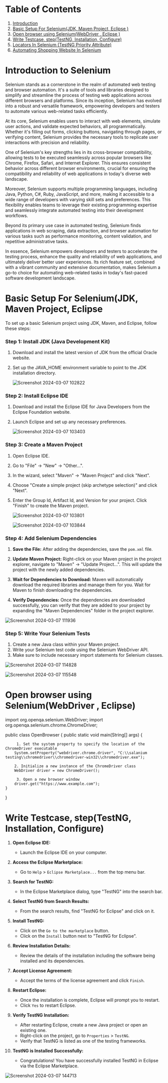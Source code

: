 
# Table of Contents

1. [Introduction](#introduction)
2. [Basic Setup For Selenium(JDK, Maven Project, Eclipse )](#Basic-Setup-For-Selenium)
3. [Open browser using Selenium(WebDriver , Eclipse )](#Open-browser-using-Selenium)
4. [Write Testcase, step(TestNG, Installation, Configure)](#Write-Testcase-step)
5. [Locators In Selenium (TestNG Priority Attribute)](#Locators-In-Selenium)
6. [Automating Shopping Website  In Selenium ](#Automating-Facebook-In-Selenium) 

# Introduction to Selenium

Selenium stands as a cornerstone in the realm of automated web testing and browser automation. It's a suite of tools and libraries designed to simplify and streamline the process of testing web applications across different browsers and platforms. Since its inception, Selenium has evolved into a robust and versatile framework, empowering developers and testers to automate various web-related tasks efficiently.

At its core, Selenium enables users to interact with web elements, simulate user actions, and validate expected behaviors, all programmatically. Whether it's filling out forms, clicking buttons, navigating through pages, or verifying content, Selenium provides the necessary tools to replicate user interactions with precision and reliability.

One of Selenium's key strengths lies in its cross-browser compatibility, allowing tests to be executed seamlessly across popular browsers like Chrome, Firefox, Safari, and Internet Explorer. This ensures consistent behavior across different browser environments, crucial for ensuring the compatibility and reliability of web applications in today's diverse web landscape.

Moreover, Selenium supports multiple programming languages, including Java, Python, C#, Ruby, JavaScript, and more, making it accessible to a wide range of developers with varying skill sets and preferences. This flexibility enables teams to leverage their existing programming expertise and seamlessly integrate automated testing into their development workflows.

Beyond its primary use case in automated testing, Selenium finds applications in web scraping, data extraction, and browser automation for various tasks such as performance monitoring, content validation, and repetitive administrative tasks.

In essence, Selenium empowers developers and testers to accelerate the testing process, enhance the quality and reliability of web applications, and ultimately deliver better user experiences. Its rich feature set, combined with a vibrant community and extensive documentation, makes Selenium a go-to choice for automating web-related tasks in today's fast-paced software development landscape.

# Basic Setup For Selenium(JDK, Maven Project, Eclipse 
To set up a basic Selenium project using JDK, Maven, and Eclipse, follow these steps:

### Step 1: Install JDK (Java Development Kit)

1. Download and install the latest version of JDK from the official Oracle website.
2. Set up the JAVA_HOME environment variable to point to the JDK installation directory.
   
   ![Screenshot 2024-03-07 102822](https://github.com/Aditi22222/Selenium/assets/162342704/190b5212-a3eb-4b0f-bec3-c53d29395cc2)


### Step 2: Install Eclipse IDE

1. Download and install the Eclipse IDE for Java Developers from the Eclipse Foundation website.
2. Launch Eclipse and set up any necessary preferences.

    ![Screenshot 2024-03-07 103403](https://github.com/Aditi22222/Selenium/assets/162342704/ca0c9b41-4892-41ef-b6a1-2857b08f8c6a)

### Step 3: Create a Maven Project

1. Open Eclipse IDE.
2. Go to "File" -> "New" -> "Other...".
3. In the wizard, select "Maven" -> "Maven Project" and click "Next".
4. Choose "Create a simple project (skip archetype selection)" and click "Next".
5. Enter the Group Id, Artifact Id, and Version for your project. Click "Finish" to create the Maven project.

    ![Screenshot 2024-03-07 103801](https://github.com/Aditi22222/Selenium/assets/162342704/0e6e7e35-de12-42c7-84b1-5faf3c325c66)

    ![Screenshot 2024-03-07 103844](https://github.com/Aditi22222/Selenium/assets/162342704/46ab9d6c-395c-46ae-b6fa-3b02eb705d90)
   

### Step 4: Add Selenium Dependencies

1. **Save the File:** After adding the dependencies, save the `pom.xml` file.

2. **Update Maven Project:** Right-click on your Maven project in the project explorer, navigate to "Maven" -> "Update Project...". This will update the project with the newly added dependencies.

3. **Wait for Dependencies to Download:** Maven will automatically download the required libraries and manage them for you. Wait for Maven to finish downloading the dependencies.

4. **Verify Dependencies:** Once the dependencies are downloaded successfully, you can verify that they are added to your project by expanding the "Maven Dependencies" folder in the project explorer.


![Screenshot 2024-03-07 111936](https://github.com/Aditi22222/Selenium/assets/162342704/4b2111f2-4cff-4db6-85f8-66498d1ca426)

### Step 5: Write Your Selenium Tests

1. Create a new Java class within your Maven project.
2. Write your Selenium test code using the Selenium WebDriver API.
3. Make sure to include necessary import statements for Selenium classes.

![Screenshot 2024-03-07 114828](https://github.com/Aditi22222/Selenium/assets/162342704/68e0fece-95e4-49fe-9964-c0e9ea4daf0b)

![Screenshot 2024-03-07 115548](https://github.com/Aditi22222/Selenium/assets/162342704/a190ecd3-16df-4d52-a4d1-ab36b55f9f18)

# Open browser using Selenium(WebDriver , Eclipse)

import org.openqa.selenium.WebDriver;
import org.openqa.selenium.chrome.ChromeDriver;

public class OpenBrowser {
    public static void main(String[] args) {
       
         1. Set the system property to specify the location of the ChromeDriver executable
        System.setProperty("webdriver.chrome.driver", "C:\\salanium testing\\chromedriver\\chromedriver-win32\\chromedriver.exe");
        
        2. Initialize a new instance of the ChromeDriver class
        WebDriver driver = new ChromeDriver();
        
         3. Open a new browser window
        driver.get("https://www.example.com");
    }
}
 # Write Testcase, step(TestNG, Installation, Configure)

1. **Open Eclipse IDE:**
   - Launch the Eclipse IDE on your computer.

2. **Access the Eclipse Marketplace:**
   - Go to `Help` > `Eclipse Marketplace...` from the top menu bar.

3. **Search for TestNG:**
   - In the Eclipse Marketplace dialog, type "TestNG" into the search bar.

4. **Select TestNG from Search Results:**
   - From the search results, find "TestNG for Eclipse" and click on it.

5. **Install TestNG:**
   - Click on the `Go to the marketplace` button.
   - Click on the `Install` button next to "TestNG for Eclipse".

6. **Review Installation Details:**
   - Review the details of the installation including the software being installed and its dependencies.

7. **Accept License Agreement:**
   - Accept the terms of the license agreement and click `Finish`.

8. **Restart Eclipse:**
   - Once the installation is complete, Eclipse will prompt you to restart.
   - Click `Yes` to restart Eclipse.

9. **Verify TestNG Installation:**
   - After restarting Eclipse, create a new Java project or open an existing one.
   - Right-click on the project, go to `Properties` > `TestNG`.
   - Verify that TestNG is listed as one of the testing frameworks.

10. **TestNG is Installed Successfully:**
    - Congratulations! You have successfully installed TestNG in Eclipse via the Eclipse Marketplace.

![Screenshot 2024-03-07 144713](https://github.com/Aditi22222/Selenium/assets/162342704/9c1b3c06-7987-4801-8d8a-f84db51fa6c2)



